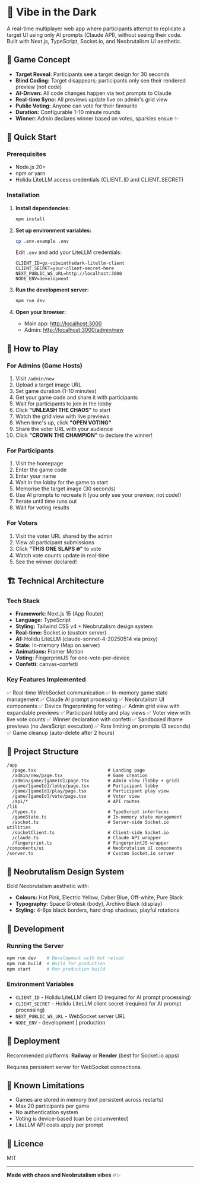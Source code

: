 # 🎨 Vibe in the Dark

A real-time multiplayer web app where participants attempt to replicate a target UI using only AI prompts (Claude API), without seeing their code. Built with Next.js, TypeScript, Socket.io, and Neobrutalism UI aesthetic.

## 🎯 Game Concept

- **Target Reveal:** Participants see a target design for 30 seconds
- **Blind Coding:** Target disappears; participants only see their rendered preview (not code)
- **AI-Driven:** All code changes happen via text prompts to Claude
- **Real-time Sync:** All previews update live on admin's grid view
- **Public Voting:** Anyone can vote for their favourite
- **Duration:** Configurable 1-10 minute rounds
- **Winner:** Admin declares winner based on votes, sparkles ensue ✨

## 🚀 Quick Start

### Prerequisites

- Node.js 20+
- npm or yarn
- Holidu LiteLLM access credentials (CLIENT_ID and CLIENT_SECRET)

### Installation

1. **Install dependencies:**
   ```bash
   npm install
   ```

2. **Set up environment variables:**
   ```bash
   cp .env.example .env
   ```

   Edit `.env` and add your LiteLLM credentials:
   ```
   CLIENT_ID=gx-vibeinthedark-litellm-client
   CLIENT_SECRET=your-client-secret-here
   NEXT_PUBLIC_WS_URL=http://localhost:3000
   NODE_ENV=development
   ```

3. **Run the development server:**
   ```bash
   npm run dev
   ```

4. **Open your browser:**
   - Main app: [http://localhost:3000](http://localhost:3000)
   - Admin: [http://localhost:3000/admin/new](http://localhost:3000/admin/new)

## 📖 How to Play

### For Admins (Game Hosts)

1. Visit `/admin/new`
2. Upload a target image URL
3. Set game duration (1-10 minutes)
4. Get your game code and share it with participants
5. Wait for participants to join in the lobby
6. Click **"UNLEASH THE CHAOS"** to start
7. Watch the grid view with live previews
8. When time's up, click **"OPEN VOTING"**
9. Share the voter URL with your audience
10. Click **"CROWN THE CHAMPION"** to declare the winner!

### For Participants

1. Visit the homepage
2. Enter the game code
3. Enter your name
4. Wait in the lobby for the game to start
5. Memorise the target image (30 seconds)
6. Use AI prompts to recreate it (you only see your preview, not code!)
7. Iterate until time runs out
8. Wait for voting results

### For Voters

1. Visit the voter URL shared by the admin
2. View all participant submissions
3. Click **"THIS ONE SLAPS 🔥"** to vote
4. Watch vote counts update in real-time
5. See the winner declared!

## 🏗️ Technical Architecture

### Tech Stack

- **Framework:** Next.js 15 (App Router)
- **Language:** TypeScript
- **Styling:** Tailwind CSS v4 + Neobrutalism design system
- **Real-time:** Socket.io (custom server)
- **AI:** Holidu LiteLLM (claude-sonnet-4-20250514 via proxy)
- **State:** In-memory (Map on server)
- **Animations:** Framer Motion
- **Voting:** FingerprintJS for one-vote-per-device
- **Confetti:** canvas-confetti

### Key Features Implemented

✅ Real-time WebSocket communication
✅ In-memory game state management
✅ Claude AI prompt processing
✅ Neobrutalism UI components
✅ Device fingerprinting for voting
✅ Admin grid view with expandable previews
✅ Participant lobby and play views
✅ Voter view with live vote counts
✅ Winner declaration with confetti
✅ Sandboxed iframe previews (no JavaScript execution)
✅ Rate limiting on prompts (3 seconds)
✅ Game cleanup (auto-delete after 2 hours)

## 📁 Project Structure

```
/app
  /page.tsx                           # Landing page
  /admin/new/page.tsx                 # Game creation
  /admin/game/[gameId]/page.tsx       # Admin view (lobby + grid)
  /game/[gameId]/lobby/page.tsx       # Participant lobby
  /game/[gameId]/play/page.tsx        # Participant play view
  /game/[gameId]/vote/page.tsx        # Voter view
  /api/*                              # API routes
/lib
  /types.ts                           # TypeScript interfaces
  /gameState.ts                       # In-memory state management
  /socket.ts                          # Server-side Socket.io utilities
  /socketClient.ts                    # Client-side Socket.io
  /claude.ts                          # Claude API wrapper
  /fingerprint.ts                     # FingerprintJS wrapper
/components/ui                        # Neobrutalism UI components
/server.ts                            # Custom Socket.io server
```

## 🎨 Neobrutalism Design System

Bold Neobrutalism aesthetic with:

- **Colours:** Hot Pink, Electric Yellow, Cyber Blue, Off-white, Pure Black
- **Typography:** Space Grotesk (body), Archivo Black (display)
- **Styling:** 4-6px black borders, hard drop shadows, playful rotations

## 🔧 Development

### Running the Server

```bash
npm run dev    # Development with hot reload
npm run build  # Build for production
npm start      # Run production build
```

### Environment Variables

- `CLIENT_ID` - Holidu LiteLLM client ID (required for AI prompt processing)
- `CLIENT_SECRET` - Holidu LiteLLM client secret (required for AI prompt processing)
- `NEXT_PUBLIC_WS_URL` - WebSocket server URL
- `NODE_ENV` - development | production

## 🚢 Deployment

Recommended platforms: **Railway** or **Render** (best for Socket.io apps)

Requires persistent server for WebSocket connections.

## 🐛 Known Limitations

- Games are stored in memory (not persistent across restarts)
- Max 20 participants per game
- No authentication system
- Voting is device-based (can be circumvented)
- LiteLLM API costs apply per prompt

## 📄 Licence

MIT

---

**Made with chaos and Neobrutalism vibes** 🔥✨
